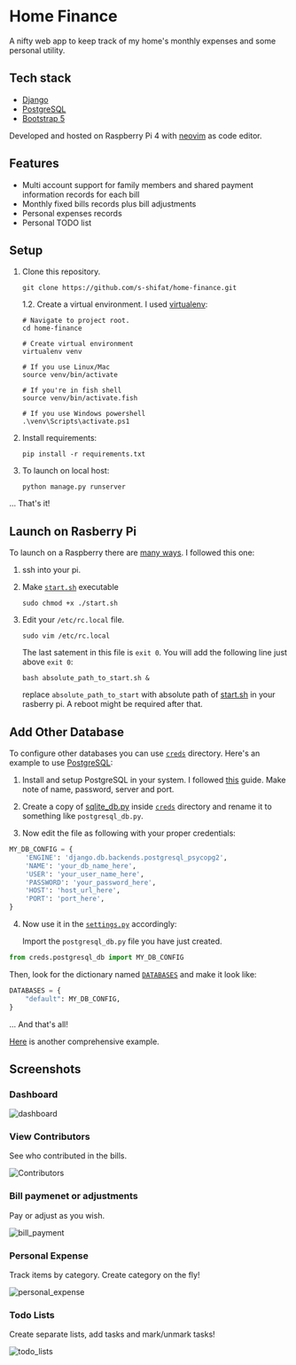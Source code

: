 # Home Finance

A nifty web app to keep track of my home's monthly expenses and some personal utility.

## Tech stack

* [Django](https://www.djangoproject.com/)
* [PostgreSQL](https://www.postgresql.org/)
* [Bootstrap 5](https://getbootstrap.com/docs/5.0/getting-started/introduction/)

Developed and hosted on Raspberry Pi 4 with [neovim](https://github.com/s-shifat/dotfiles/tree/main/nvim) as code editor.

## Features

* Multi account support for family members and shared payment information records for each bill
* Monthly fixed bills records plus bill adjustments
* Personal expenses records
* Personal TODO list

## Setup

1. Clone this repository.
   ```shell
   git clone https://github.com/s-shifat/home-finance.git
   ```

      1.2. Create a virtual environment. I used [virtualenv](https://virtualenv.pypa.io/en/latest/installation.html):

    ```shell
   # Navigate to project root.
   cd home-finance

   # Create virtual environment
   virtualenv venv

   # If you use Linux/Mac
   source venv/bin/activate

   # If you're in fish shell
   source venv/bin/activate.fish

   # If you use Windows powershell
   .\venv\Scripts\activate.ps1
    ```

2. Install requirements:
   
   ```shell
   pip install -r requirements.txt
   ```

3. To launch on local host:

   ```shell
   python manage.py runserver
   ```
... That's it!

## Launch on Rasberry Pi 

To launch on a Raspberry there are [many ways](https://raspberrypi-guide.github.io/programming/run-script-on-boot). I followed this one:

1. ssh into your pi.

2. Make [`start.sh`](./start.sh) executable
   ```shell
   sudo chmod +x ./start.sh
   ```
3. Edit your `/etc/rc.local` file.
    ```shell
    sudo vim /etc/rc.local
    ```
    The last satement in this file is `exit 0`. You will add the following line just above `exit 0`:
    ```shell
    bash absolute_path_to_start.sh &
    ```
    replace `absolute_path_to_start` with absolute path of [start.sh](./start.sh) in your rasberry pi. A reboot might be required after that.

## Add Other Database

To configure other databases you can use [`creds`](./creds/) directory. Here's an example to use [PostgreSQL](https://www.postgresql.org/):

 1. Install and setup PostgreSQL in your system. I followed [this](https://pimylifeup.com/raspberry-pi-postgresql/) guide. Make note of name, password, server and port.

 2. Create a copy of [sqlite_db.py](./creds/sqlite_db.py) inside [`creds`](./creds/) directory and rename it to something like `postgresql_db.py`.

 3. Now edit the file as following with your proper credentials:
 ```python
 MY_DB_CONFIG = {
     'ENGINE': 'django.db.backends.postgresql_psycopg2',
     'NAME': 'your_db_name_here',
     'USER': 'your_user_name_here',
     'PASSWORD': 'your_password_here',
     'HOST': 'host_url_here',
     'PORT': 'port_here',
 }
 ```
4. Now use it in the [`settings.py`](./home_fin/settings.py) accordingly:

   Import the `postgresql_db.py` file you have just created.

 ```python
 from creds.postgresql_db import MY_DB_CONFIG
 ```
 Then, look for the dictionary named [`DATABASES`](https://github.com/s-shifat/home-finance/blob/42cf61d9496d2fa168a6027235dc416b62a07e31/home_fin/settings.py#L86) and make it look like:
 ```python
 DATABASES = {
     "default": MY_DB_CONFIG,
 }
 ```
 ... And that's all!

 [Here](https://stackpython.medium.com/how-to-start-django-project-with-a-database-postgresql-aaa1d74659d8) is another comprehensive example.

## Screenshots

### Dashboard

![dashboard](./readme_statics/dashboard-2.png)

### View Contributors

See who contributed in the bills.

![Contributors](./readme_statics/contributors.png)


### Bill paymenet or adjustments

Pay or adjust as you wish.

![bill_payment](./readme_statics/bill-pay-adjust.png)


### Personal Expense

Track items by category. Create category on the fly!

![personal_expense](./readme_statics/personal-expense-with-category.png)

### Todo Lists
Create separate lists, add tasks and mark/unmark tasks!

![todo_lists](./readme_statics/todo-all.png)



